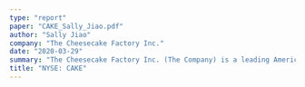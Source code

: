 ```yaml
---
type: "report"
paper: "CAKE_Sally_Jiao.pdf"
author: "Sally Jiao"
company: "The Cheesecake Factory Inc."
date: "2020-03-29"
summary: "The Cheesecake Factory Inc. (The Company) is a leading American chain of casual dining restaurants. Having recently completed a complex acquisition of Fox Restaurant Concepts (FRC), the Factory now owns 294 restaurants under brands including the Cheesecake Factory® and North Italia. In addition, it holds licensing agreements for 24 international Cheesecake Factory® restaurants. "
title: "NYSE: CAKE"
---
```

